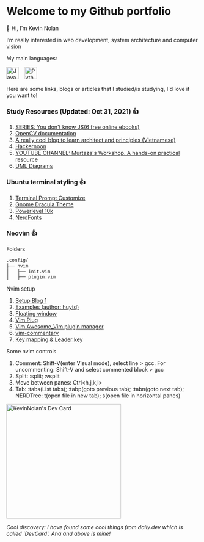 # Welcome to my Github portfolio
👋 Hi, I’m Kevin Nolan

I’m really interested in web development, system architecture and computer vision

My main languages:

<img src="https://upload.wikimedia.org/wikipedia/commons/6/6a/JavaScript-logo.png" alt="Javascript" width="32"/> 	&nbsp; 	&nbsp;<img src="https://cdn.picpng.com/logo/language-logo-python-44976.png" alt="Python" width="32"/>

Here are some links, blogs or articles that I studied/is studying, I'd love if you want to!

### Study Resources (Updated: Oct 31, 2021) :+1:

1. [SERIES: You don't know JS(6 free online ebooks)](https://github.com/getify/You-Dont-Know-JS/blob/1st-ed/README.md)
2. [OpenCV documentation](https://docs.opencv.org/3.4.15/d6/d00/tutorial_py_root.html)
3. [A really cool blog to learn architect and principles (Vietnamese)](https://edwardthienhoang.wordpress.com)
4. [Hackernoon](https://hackernoon.com)
5. [YOUTUBE CHANNEL: Murtaza's Workshop. A hands-on practical resource](https://www.youtube.com/c/MurtazasWorkshopRoboticsandAI)
6. [UML Diagrams](https://sourcemaking.com/uml)

<!---
anacondaf/anacondaf is a ✨ special ✨ repository because its `README.md` (this file) appears on your GitHub profile.
You can click the Preview link to take a look at your changes.
--->

### Ubuntu terminal styling :+1:

1. [Terminal Prompt Customize](https://www.youtube.com/watch?v=LXgXV7YmSiU)
2. [Gnome Dracula Theme](https://draculatheme.com/gnome-terminal)
3. [Powerlevel 10k](https://github.com/romkatv/powerlevel10k)
4. [NerdFonts](https://github.com/ryanoasis/nerd-fonts)


### Neovim :+1:

Folders

```bash
.config/
├── nvim
│   ├── init.vim
│   ├── plugin.vim

```

Nvim setup

1. [Setup Blog 1](https://thefullsnack.com/posts/vim-setup-2019.html)
2. [Examples (author: huytd)](https://github.com/huytd/vim-config)
3. [Floating window](https://thefullsnack.com/posts/vim-play-with-floating.html)
4. [Vim Plug](https://github.com/junegunn/vim-plug)
5. [Vim Awesome_Vim plugin manager](https://vimawesome.com/)
6. [vim-commentary](https://github.com/tpope/vim-commentary)
7. [Key mapping & Leader key](https://learnvimscriptthehardway.stevelosh.com/chapters/06.html#mapping-key-sequences)

Some nvim controls
1. Comment: Shift-V(enter Visual mode), select line > gcc. For uncommenting: Shift-V and select commented block > gcc
2. Split: :split; :vsplit
3. Move between panes: Ctrl<h,j,k,l>
4. Tab: :tabs(List tabs); :tabp(goto previous tab); :tabn(goto next tab); NERDTree: t(open file in new tab); s(open file in horizontal panes)

<a href="https://app.daily.dev/KevinNolan"><img src="https://api.daily.dev/devcards/838048ad92ac44f9924d5c40d46650a0.png?r=lvr" width="300" alt="KevinNolan's Dev Card"/></a>

_Cool discovery: I have found some cool things from daily.dev which is called 'DevCard'. Aha and above is mine!_
